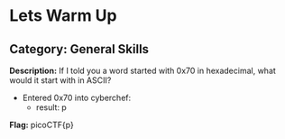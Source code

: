# Lets Warm Up
## Category: General Skills

__Description:__
If I told you a word started with 0x70 in hexadecimal, what would it start with in ASCII?

 * Entered 0x70 into cyberchef:
   * result: p

__Flag:__ picoCTF{p}
